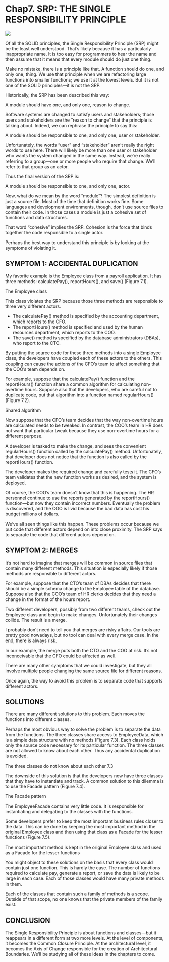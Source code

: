 # Chap7. SRP: THE SINGLE RESPONSIBILITY PRINCIPLE

![](./un/CH-UN07.jpg)

Of all the SOLID principles, the Single Responsibility Principle (SRP) might be the least well understood. That’s likely because it has a particularly inappropriate name. It is too easy for programmers to hear the name and then assume that it means that every module should do just one thing.

Make no mistake, there is a principle like that. A function should do one, and only one, thing. We use that principle when we are refactoring large functions into smaller functions; we use it at the lowest levels. But it is not one of the SOLID principles—it is not the SRP.

Historically, the SRP has been described this way:

A module should have one, and only one, reason to change.

Software systems are changed to satisfy users and stakeholders; those users and stakeholders are the “reason to change” that the principle is talking about. Indeed, we can rephrase the principle to say this:

A module should be responsible to one, and only one, user or stakeholder.

Unfortunately, the words “user” and “stakeholder” aren’t really the right words to use here. There will likely be more than one user or stakeholder who wants the system changed in the same way. Instead, we’re really referring to a group—one or more people who require that change. We’ll refer to that group as an actor.

Thus the final version of the SRP is:

A module should be responsible to one, and only one, actor.

Now, what do we mean by the word “module”? The simplest definition is just a source file. Most of the time that definition works fine. Some languages and development environments, though, don’t use source files to contain their code. In those cases a module is just a cohesive set of functions and data structures.

That word “cohesive” implies the SRP. Cohesion is the force that binds together the code responsible to a single actor.

Perhaps the best way to understand this principle is by looking at the symptoms of violating it.

## SYMPTOM 1: ACCIDENTAL DUPLICATION
My favorite example is the Employee class from a payroll application. It has three methods: calculatePay(), reportHours(), and save() (Figure 7.1).

<Figures figure="7-1">The Employee class</Figures>

This class violates the SRP because those three methods are responsible to three very different actors.

- The calculatePay() method is specified by the accounting department, which reports to the CFO.
- The reportHours() method is specified and used by the human resources department, which reports to the COO.
- The save() method is specified by the database administrators (DBAs), who report to the CTO.

By putting the source code for these three methods into a single Employee class, the developers have coupled each of these actors to the others. This coupling can cause the actions of the CFO’s team to affect something that the COO’s team depends on.

For example, suppose that the calculatePay() function and the reportHours() function share a common algorithm for calculating non-overtime hours. Suppose also that the developers, who are careful not to duplicate code, put that algorithm into a function named regularHours() (Figure 7.2).

<Figures figure="7-2">Shared algorithm</Figures>

Now suppose that the CFO’s team decides that the way non-overtime hours are calculated needs to be tweaked. In contrast, the COO’s team in HR does not want that particular tweak because they use non-overtime hours for a different purpose.

A developer is tasked to make the change, and sees the convenient regularHours() function called by the calculatePay() method. Unfortunately, that developer does not notice that the function is also called by the reportHours() function.

The developer makes the required change and carefully tests it. The CFO’s team validates that the new function works as desired, and the system is deployed.

Of course, the COO’s team doesn’t know that this is happening. The HR personnel continue to use the reports generated by the reportHours() function—but now they contain incorrect numbers. Eventually the problem is discovered, and the COO is livid because the bad data has cost his budget millions of dollars.

We’ve all seen things like this happen. These problems occur because we put code that different actors depend on into close proximity. The SRP says to separate the code that different actors depend on.

## SYMPTOM 2: MERGES
It’s not hard to imagine that merges will be common in source files that contain many different methods. This situation is especially likely if those methods are responsible to different actors.

For example, suppose that the CTO’s team of DBAs decides that there should be a simple schema change to the Employee table of the database. Suppose also that the COO’s team of HR clerks decides that they need a change in the format of the hours report.

Two different developers, possibly from two different teams, check out the Employee class and begin to make changes. Unfortunately their changes collide. The result is a merge.

I probably don’t need to tell you that merges are risky affairs. Our tools are pretty good nowadays, but no tool can deal with every merge case. In the end, there is always risk.

In our example, the merge puts both the CTO and the COO at risk. It’s not inconceivable that the CFO could be affected as well.

There are many other symptoms that we could investigate, but they all involve multiple people changing the same source file for different reasons.

Once again, the way to avoid this problem is to separate code that supports different actors.

## SOLUTIONS
There are many different solutions to this problem. Each moves the functions into different classes.

Perhaps the most obvious way to solve the problem is to separate the data from the functions. The three classes share access to EmployeeData, which is a simple data structure with no methods (Figure 7.3). Each class holds only the source code necessary for its particular function. The three classes are not allowed to know about each other. Thus any accidental duplication is avoided.

<Figures figure="7-3">The three classes do not know about each other</Figures> 7.3 

The downside of this solution is that the developers now have three classes that they have to instantiate and track. A common solution to this dilemma is to use the Facade pattern (Figure 7.4).

<Figures figure="7-4">The Facade pattern</Figures>

The EmployeeFacade contains very little code. It is responsible for instantiating and delegating to the classes with the functions.

Some developers prefer to keep the most important business rules closer to the data. This can be done by keeping the most important method in the original Employee class and then using that class as a Facade for the lesser functions (Figure 7.5).

<Figures figure="7-5">The most important method is kept in the original Employee class and used as a Facade for the lesser functions</Figures>

You might object to these solutions on the basis that every class would contain just one function. This is hardly the case. The number of functions required to calculate pay, generate a report, or save the data is likely to be large in each case. Each of those classes would have many private methods in them.

Each of the classes that contain such a family of methods is a scope. Outside of that scope, no one knows that the private members of the family exist.

## CONCLUSION
The Single Responsibility Principle is about functions and classes—but it reappears in a different form at two more levels. At the level of components, it becomes the Common Closure Principle. At the architectural level, it becomes the Axis of Change responsible for the creation of Architectural Boundaries. We’ll be studying all of these ideas in the chapters to come.